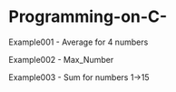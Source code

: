 # Programming-on-C-
Example001 - Average for 4 numbers

Example002 - Max_Number

Example003 - Sum for numbers 1->15
